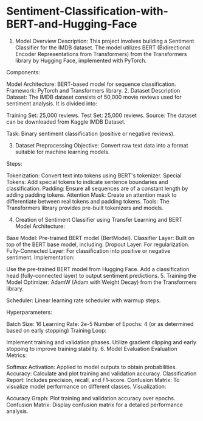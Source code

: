 # Sentiment-Classification-with-BERT-and-Hugging-Face
1. Model Overview
Description: This project involves building a Sentiment Classifier for the IMDB dataset. The model utilizes BERT (Bidirectional Encoder Representations from Transformers) from the Transformers library by Hugging Face, implemented with PyTorch.

Components:

Model Architecture: BERT-based model for sequence classification.
Framework: PyTorch and Transformers library.
2. Dataset Description
Dataset: The IMDB dataset consists of 50,000 movie reviews used for sentiment analysis. It is divided into:

Training Set: 25,000 reviews.
Test Set: 25,000 reviews.
Source: The dataset can be downloaded from Kaggle IMDB Dataset.

Task: Binary sentiment classification (positive or negative reviews).

3. Dataset Preprocessing
Objective: Convert raw text data into a format suitable for machine learning models.

Steps:

Tokenization: Convert text into tokens using BERT's tokenizer.
Special Tokens: Add special tokens to indicate sentence boundaries and classification.
Padding: Ensure all sequences are of a constant length by adding padding tokens.
Attention Mask: Create an attention mask to differentiate between real tokens and padding tokens.
Tools: The Transformers library provides pre-built tokenizers and models.

4. Creation of Sentiment Classifier using Transfer Learning and BERT
Model Architecture:

Base Model: Pre-trained BERT model (BertModel).
Classifier Layer: Built on top of the BERT base model, including:
Dropout Layer: For regularization.
Fully-Connected Layer: For classification into positive or negative sentiment.
Implementation:

Use the pre-trained BERT model from Hugging Face.
Add a classification head (fully-connected layer) to output sentiment predictions.
5. Training the Model
Optimizer: AdamW (Adam with Weight Decay) from the Transformers library.

Scheduler: Linear learning rate scheduler with warmup steps.

Hyperparameters:

Batch Size: 16
Learning Rate: 2e-5
Number of Epochs: 4 (or as determined based on early stopping)
Training Loop:

Implement training and validation phases.
Utilize gradient clipping and early stopping to improve training stability.
6. Model Evaluation
Evaluation Metrics:

Softmax Activation: Applied to model outputs to obtain probabilities.
Accuracy: Calculate and plot training and validation accuracy.
Classification Report: Includes precision, recall, and F1-score.
Confusion Matrix: To visualize model performance on different classes.
Visualization:

Accuracy Graph: Plot training and validation accuracy over epochs.
Confusion Matrix: Display confusion matrix for a detailed performance analysis.
